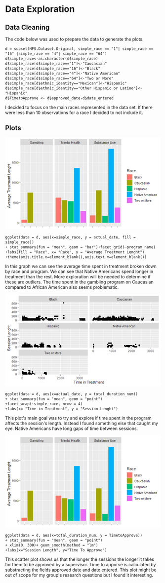 # Data Exploration

## Data Cleaning

The code below was used to prepare the data to generate the plots.

```
d = subset(HFS.Dataset.Original, simple_race == "1"| simple_race == "16" |simple_race == "4"| simple_race == "64")
d$simple_race<-as.character(d$simple_race)
d$simple_race[d$simple_race=="1"]<-"Caucasian"
d$simple_race[d$simple_race=="16"]<-"Black"
d$simple_race[d$simple_race=="4"]<-"Native American"
d$simple_race[d$simple_race=="64"]<-"Two or More"
d$simple_race[d$ethnic_identity=="Mexican"]<-"Hispanic"
d$simple_race[d$ethnic_identity=="Other Hispanic or Latino"]<-"Hispanic"
d$TimetoApprove <- d$approved_date-d$date_entered
```

I decided to focus on the main races represented in the data set. If there were less than 10 observations for a race I decided to not include it.

## Plots

![Bar Graph](https://github.com/SergioReye5/FromDataToDecisions/blob/main/DataExploration/Submitted/Bar%20Graph.png)

```
ggplot(data = d, aes(x=simple_race, y = actual_date, fill = simple_race))
+ stat_summary(fun = "mean", geom = "bar")+facet_grid(~program_name)
+labs(fill = "Race", x= "Race", y = "Average Treatment Lenght")
+theme(axis.title.x=element_blank(),axis.text.x=element_blank())

```

In this graph we can see the average time spent in treatment broken down by race and program. We can see that Native Americans spend longer in treatment than the rest. More exploration will be needed to determine if these are outliers. The time spent in the gambling program on Caucasian compared to African American also seems problematic.

![Facetted Plot](https://github.com/SergioReye5/FromDataToDecisions/blob/main/DataExploration/Submitted/Facetted%20Plot.png)

```
ggplot(data = d, aes(x=actual_date, y = total_duration_num))
+ stat_summary(fun = "mean", geom = "point")
+facet_wrap(~simple_race, nrow = 4)
+labs(x= "Time in Treatment", y = "Session Lenght")
```

This plot's main goal was to try and explore if time spent in the program affects the session's length. Instead I found something else that caught my eye. Native Americans have long gaps of time between sessions. 

![Trend Line](https://github.com/SergioReye5/FromDataToDecisions/blob/main/DataExploration/Submitted/Bar%20Graph.png)

```
ggplot(data = d, aes(x=total_duration_num, y = TimetoApprove))
+ stat_summary(fun = "mean", geom = "point")
+ xlim(0, 300)+ geom_smooth(method = "lm")
+labs(x="Session Length", y="Time To Approve")
```

This scatter plot shows us that the longer the sessions the longer it takes for them to be approved by a supervisor. Time to apporve is calculated by substracting the fields approved date and date entered. This plot might be out of scope for my group's research questions but I found it interesting.
